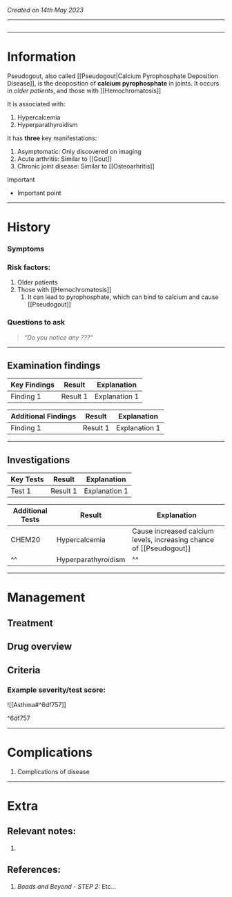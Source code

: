 *Created on 14th May 2023*

---
```toc
```
---

# Information
Pseudogout, also called [[Pseudogout|Calcium Pyrophosphate Deposition Disease]], is the deoposition of **calcium pyrophosphate** in joints. It occurs in *older patients*, and those with [[Hemochromatosis]]

It is associated with:
1. Hypercalcemia
2. Hyperparathyroidism

It has **three** key manifestations:
1. Asymptomatic: Only discovered on imaging
2. Acute arthritis: Similar to [[Gout]]
3. Chronic joint disease: Similar to [[Osteoarhritis]]

> [!Important]
- Important point

--- 
# History
### Symptoms

### Risk factors:
1. Older patients
2. Those with [[Hemochromatosis]]
	1. It can lead to pyrophosphate, which can bind to calcium and cause [[Pseudogout]]

### Questions to ask
>*"Do you notice any ???"*

---

## Examination findings
| Key Findings | Result   | Explanation   |
| ------------ | -------- | ------------- |
| Finding 1    | Result 1 | Explanation 1 |

| Additional Findings | Result   | Explanation   |
| ------------------- | -------- | ------------- |
| Finding 1           | Result 1 | Explanation 1 |

---

## Investigations
| Key Tests                 |Result| Explanation                                                                                                                                                     |
| ------------------------- | --- | --------------------------------------------------------------------------------------------------------------------------------------------------------------- |
| Test 1                    |Result 1| Explanation 1                                                                                                                                                        |

| Additional Tests               |  Result   | Explanation                |
| ------------------------------ | --- | --------------------- |
|CHEM20|Hypercalcemia|Cause increased calcium levels, increasing chance of [[Pseudogout]]|
|^^|Hyperparathyroidism|^^|

---

# Management
## Treatment

## Drug overview

## Criteria
### Example severity/test score:
![[Asthma#^6df757]]

^6df757

---

# Complications
1. Complications of disease

---

# Extra
## Relevant notes:
1. 
## References:
1. *Boads and Beyond - STEP 2:* Etc...